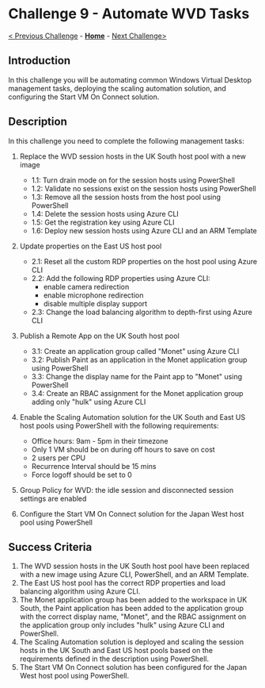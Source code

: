 # Challenge 9 - Automate WVD Tasks

[< Previous Challenge](./08-Plan-Implement-BCDR.md) - **[Home](../README.md)** - [Next Challenge>](./10-Monitor-Manage-Performance-Health.md)

## Introduction

In this challenge you will be automating common Windows Virtual Desktop management tasks, deploying the scaling automation solution, and configuring the Start VM On Connect solution.

## Description

In this challenge you need to complete the following management tasks:

1. Replace the WVD session hosts in the UK South host pool with a new image

    - 1.1: Turn drain mode on for the session hosts using PowerShell
    - 1.2: Validate no sessions exist on the session hosts using PowerShell
    - 1.3: Remove all the session hosts from the host pool using PowerShell
    - 1.4: Delete the session hosts using Azure CLI
    - 1.5: Get the registration key using Azure CLI
    - 1.6: Deploy new session hosts using Azure CLI and an ARM Template

1. Update properties on the East US host pool

    - 2.1: Reset all the custom RDP properties on the host pool using Azure CLI
    - 2.2: Add the following RDP properties using Azure CLI:
        - enable camera redirection
        - enable microphone redirection
        - disable multiple display support
    - 2.3: Change the load balancing algorithm to depth-first using Azure CLI

1. Publish a Remote App on the UK South host pool

    - 3.1: Create an application group called "Monet" using Azure CLI
    - 3.2: Publish Paint as an application in the Monet application group using PowerShell
    - 3.3: Change the display name for the Paint app to "Monet" using PowerShell
    - 3.4: Create an RBAC assignment for the Monet application group adding only "hulk" using Azure CLI

1. Enable the Scaling Automation solution for the UK South and East US host pools using PowerShell with the following requirements:

    - Office hours: 9am - 5pm in their timezone
    - Only 1 VM should be on during off hours to save on cost
    - 2 users per CPU
    - Recurrence Interval should be 15 mins
    - Force logoff should be set to 0

1. Group Policy for WVD: the idle session and disconnected session settings are enabled    
1. Configure the Start VM On Connect solution for the Japan West host pool using PowerShell

## Success Criteria

1. The WVD session hosts in the UK South host pool have been replaced with a new image using Azure CLI, PowerShell, and an ARM Template.
2. The East US host pool has the correct RDP properties and load balancing algorithm using Azure CLI.
3. The Monet application group has been added to the workspace in UK South, the Paint application has been added to the application group with the correct display name, "Monet", and the RBAC assignment on the application group only includes "hulk" using Azure CLI and PowerShell.
4. The Scaling Automation solution is deployed and scaling the session hosts in the UK South and East US host pools based on the requirements defined in the description using PowerShell.
5. The Start VM On Connect solution has been configured for the Japan West host pool using PowerShell.